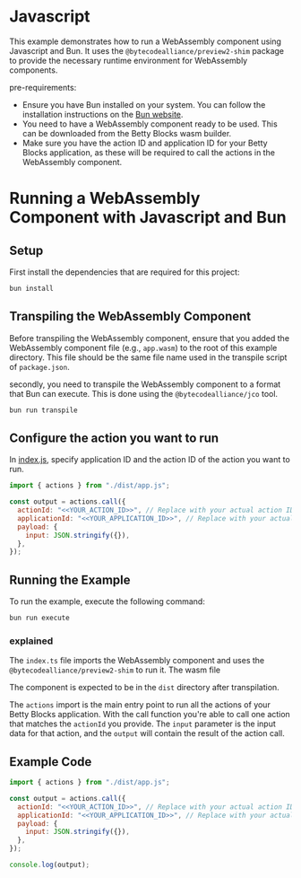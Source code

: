 # Javascript

This example demonstrates how to run a WebAssembly component using Javascript and Bun. It uses the `@bytecodealliance/preview2-shim` package to provide the necessary runtime environment for WebAssembly components.

pre-requirements:

- Ensure you have Bun installed on your system. You can follow the installation instructions on the [Bun website](https://bun.sh/docs/installation).
- You need to have a WebAssembly component ready to be used. This can be downloaded from the Betty Blocks wasm builder.
- Make sure you have the action ID and application ID for your Betty Blocks application, as these will be required to call the actions in the WebAssembly component.

# Running a WebAssembly Component with Javascript and Bun

## Setup

First install the dependencies that are required for this project:

```bash
bun install
```

## Transpiling the WebAssembly Component

Before transpiling the WebAssembly component, ensure that you added the WebAssembly component file (e.g., `app.wasm`) to the root of this example directory. This file should be the same file name used in the transpile script of `package.json`.

secondly, you need to transpile the WebAssembly component to a format that Bun can execute. This is done using the `@bytecodealliance/jco` tool.

```bash
bun run transpile
```

## Configure the action you want to run

In [index.js](examples/javascript/index.js), specify application ID and the action ID of the action you want to run.

```javascript
import { actions } from "./dist/app.js";

const output = actions.call({
  actionId: "<<YOUR_ACTION_ID>>", // Replace with your actual action ID
  applicationId: "<<YOUR_APPLICATION_ID>>", // Replace with your actual application UUID
  payload: {
    input: JSON.stringify({}),
  },
});
```

## Running the Example

To run the example, execute the following command:

```bash
bun run execute
```

### explained

The `index.ts` file imports the WebAssembly component and uses the `@bytecodealliance/preview2-shim` to run it. The wasm file

The component is expected to be in the `dist` directory after transpilation.

The `actions` import is the main entry point to run all the actions of your Betty Blocks application. With the call function you're able to call one action that matches the `actionId` you provide. The `input` parameter is the input data for that action, and the `output` will contain the result of the action call.

## Example Code

```javascript
import { actions } from "./dist/app.js";

const output = actions.call({
  actionId: "<<YOUR_ACTION_ID>>", // Replace with your actual action ID
  applicationId: "<<YOUR_APPLICATION_ID>>", // Replace with your actual application UUID
  payload: {
    input: JSON.stringify({}),
  },
});

console.log(output);
```
